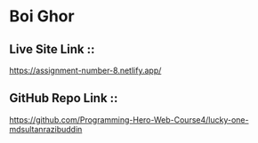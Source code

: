 # Boi Ghor

## Live Site Link ::
https://assignment-number-8.netlify.app/

## GitHub Repo Link ::

https://github.com/Programming-Hero-Web-Course4/lucky-one-mdsultanrazibuddin
